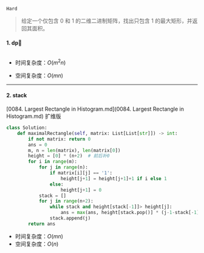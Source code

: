 `Hard`

> 给定一个仅包含 0 和 1 的二维二进制矩阵，找出只包含 1 的最大矩形，并返回其面积。

#### 1. dp:anger:

```python

```

- 时间复杂度：$O(m^2n)$

- 空间复杂度：$O(mn)$

    



---

#### 2. stack

 [0084. Largest Rectangle in Histogram.md](0084. Largest Rectangle in Histogram.md) 扩维版

```python
class Solution:
    def maximalRectangle(self, matrix: List[List[str]]) -> int:
        if not matrix: return 0
        ans = 0
        m, n = len(matrix), len(matrix[0])
        height = [0] * (n+2)  # 前后补0
        for i in range(m):
            for j in range(n):
                if matrix[i][j] == '1':
                    height[j+1] = height[j+1]+1 if i else 1
                else:
                    height[j+1] = 0
            stack = []
            for j in range(n+2):
                while stack and height[stack[-1]]> height[j]:
                    ans = max(ans, height[stack.pop()] * (j-1-stack[-1]))
                stack.append(j)
        return ans
```

- 时间复杂度：$O(mn)$
- 空间复杂度：$O(n)$

